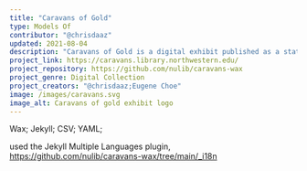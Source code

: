 ```yaml
---
title: "Caravans of Gold" 
type: Models Of 
contributor: "@chrisdaaz"
updated: 2021-08-04
description: "Caravans of Gold is a digital exhibit published as a static progressive web app in English, French, and Arabic."
project_link: https://caravans.library.northwestern.edu/
project_repository: https://github.com/nulib/caravans-wax 
project_genre: Digital Collection 
project_creators: "@chrisdaaz;Eugene Choe"
image: /images/caravans.svg
image_alt: Caravans of gold exhibit logo
---
```



Wax; Jekyll; CSV; YAML;

used the Jekyll Multiple Languages plugin, https://github.com/nulib/caravans-wax/tree/main/_i18n

